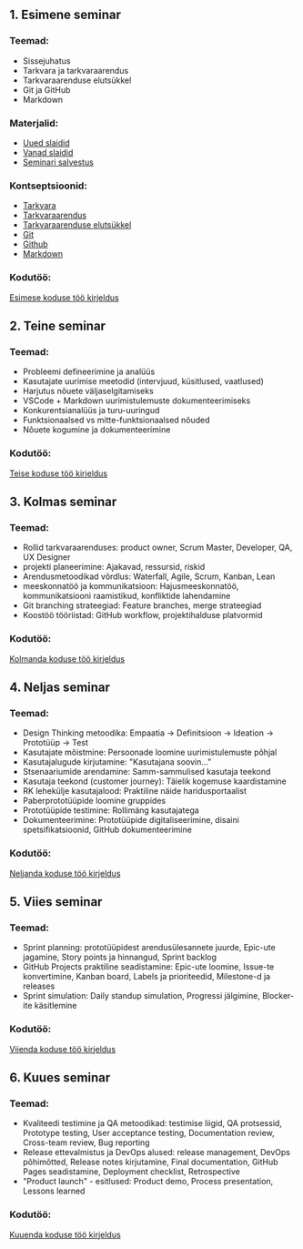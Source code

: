 ## **1. Esimene seminar**

### **Teemad:**
- Sissejuhatus
- Tarkvara ja tarkvaraarendus
- Tarkvaraarenduse elutsükkel
- Git ja GitHub
- Markdown

### **Materjalid:**
- [Uued slaidid](https://gamma.app/docs/Sissejuhatus-tarkvaraarendusse-orp3sw6v6z53aae)
- [Vanad slaidid](../seminarid/seminar_01/files/slaidid_01.pdf)
- [Seminari salvestus](https://www.youtube.com/watch?v=G0ZrGdIgJjw)

### **Kontseptsioonid:**
- [Tarkvara](../concepts/tarkvara/README.md)
- [Tarkvaraarendus](../concepts/tarkvaraarendus/README.md)
- [Tarkvaraarenduse elutsükkel](../concepts/SDLC/README.md)
- [Git](../concepts/git/README.md)
- [Github](../concepts/github/README.md)
- [Markdown](../concepts/markdown/README.md)

### **Kodutöö:**
[Esimese koduse töö kirjeldus](../docs/kodusedtood/kodune_01.md)

## **2. Teine seminar**

### **Teemad:**
- Probleemi defineerimine ja analüüs
- Kasutajate uurimise meetodid (intervjuud, küsitlused, vaatlused)
- Harjutus nõuete väljaselgitamiseks
- VSCode + Markdown uurimistulemuste dokumenteerimiseks
- Konkurentsianalüüs ja turu-uuringud
- Funktsionaalsed vs mitte-funktsionaalsed nõuded
- Nõuete kogumine ja dokumenteerimine

### **Kodutöö:**
[Teise koduse töö kirjeldus](../docs/kodusedtood/kodune_02.md)

## **3. Kolmas seminar**

### **Teemad:**
- Rollid tarkvaraarenduses: product owner, Scrum Master, Developer, QA, UX Designer
- projekti planeerimine: Ajakavad, ressursid, riskid
- Arendusmetoodikad võrdlus: Waterfall, Agile, Scrum, Kanban, Lean
- meeskonnatöö ja kommunikatsioon: Hajusmeeskonnatöö, kommunikatsiooni raamistikud, konfliktide lahendamine
- Git branching strateegiad: Feature branches, merge strateegiad
- Koostöö tööriistad: GitHub workflow, projektihalduse platvormid

### **Kodutöö:**
[Kolmanda koduse töö kirjeldus](../docs/kodusedtood/kodune_03.md)

## **4. Neljas seminar**

### **Teemad:**
- Design Thinking metoodika: Empaatia → Definitsioon → Ideation → Prototüüp → Test
- Kasutajate mõistmine: Persoonade loomine uurimistulemuste põhjal
- Kasutajalugude kirjutamine: "Kasutajana soovin..."
- Stsenaariumide arendamine: Samm-sammulised kasutaja teekond
- Kasutaja teekond (customer journey): Täielik kogemuse kaardistamine
- RK lehekülje kasutajalood: Praktiline näide haridusportaalist
- Paberprototüüpide loomine gruppides
- Prototüüpide testimine: Rollimäng kasutajatega
- Dokumenteerimine: Prototüüpide digitaliseerimine, disaini spetsifikatsioonid, GitHub dokumenteerimine

### **Kodutöö:**
[Neljanda koduse töö kirjeldus](../docs/kodusedtood/kodune_04.md)

## **5. Viies seminar**

### **Teemad:**
- Sprint planning: prototüüpidest arendusülesannete juurde, Epic-ute jagamine, Story points ja hinnangud, Sprint backlog
- GitHub Projects praktiline seadistamine: Epic-ute loomine, Issue-te konvertimine, Kanban board, Labels ja prioriteedid, Milestone-d ja releases
- Sprint simulation: Daily standup simulation, Progressi jälgimine, Blocker-ite käsitlemine

### **Kodutöö:**
[Viienda koduse töö kirjeldus](../docs/kodusedtood/kodune_05.md)

## **6. Kuues seminar**

### **Teemad:**
- Kvaliteedi testimine ja QA metoodikad: testimise liigid, QA protsessid, Prototype testing, User acceptance testing, Documentation review, Cross-team review, Bug reporting
- Release ettevalmistus ja DevOps alused: release management, DevOps põhimõtted, Release notes kirjutamine, Final documentation, GitHub Pages seadistamine, Deployment checklist, Retrospective
- "Product launch" - esitlused: Product demo, Process presentation, Lessons learned

### **Kodutöö:**
[Kuuenda koduse töö kirjeldus](../docs/kodusedtood/kodune_06.md)
